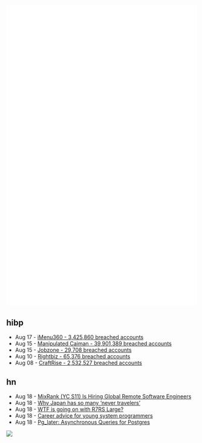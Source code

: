 ![Metrics](https://raw.githubusercontent.com/phixion/phixion/master/metrics.svg)

## hibp

<!--
for https://github.com/phixion/phixion/blob/main/.github/workflows/feeds.yml
-->
<!--START_SECTION:haveibeenpwnd-->
- Aug 17 - [iMenu360 - 3,425,860 breached accounts](https://haveibeenpwned.com/PwnedWebsites#iMenu360)
- Aug 15 - [Manipulated Caiman - 39,901,389 breached accounts](https://haveibeenpwned.com/PwnedWebsites#ManipulatedCaiman)
- Aug 15 - [Jobzone - 29,708 breached accounts](https://haveibeenpwned.com/PwnedWebsites#Jobzone)
- Aug 10 - [Rightbiz - 65,376 breached accounts](https://haveibeenpwned.com/PwnedWebsites#Rightbiz)
- Aug 08 - [CraftRise - 2,532,527 breached accounts](https://haveibeenpwned.com/PwnedWebsites#CraftRise)
<!--END_SECTION:haveibeenpwnd-->

## hn

<!--
for https://github.com/phixion/phixion/blob/main/.github/workflows/feeds.yml
-->
<!--START_SECTION:hn-->
- Aug 18 - [MixRank (YC S11) Is Hiring Global Remote Software Engineers](https://news.ycombinator.com/item?id=37174474)
- Aug 18 - [Why Japan has so many ‘never travelers’](https://www.cnn.com/travel/article/japan-never-traveler-culture-cmb/index.html)
- Aug 18 - [WTF is going on with R7RS Large?](http://dpk.io/r7rswtf)
- Aug 18 - [Career advice for young system programmers](https://glaubercosta-11125.medium.com/career-advice-for-young-system-programmers-c7443f2d3edf)
- Aug 18 - [Pg_later: Asynchronous Queries for Postgres](https://tembo.io/blog/introducing-pg-later/)
<!--END_SECTION:hn-->

<!--
for https://yhype.me
-->
![](https://hit.yhype.me/github/profile?user_id=13013670)
